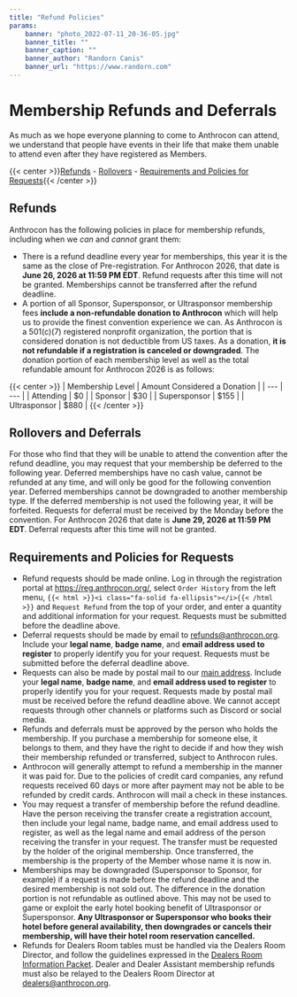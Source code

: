 ```yaml
---
title: "Refund Policies"
params:
    banner: "photo_2022-07-11_20-36-05.jpg"
    banner_title: ""
    banner_caption: ""
    banner_author: "Randorn Canis"
    banner_url: "https://www.randorn.com"
---
```


# Membership Refunds and Deferrals

As much as we hope everyone planning to come to Anthrocon can attend, we understand that people have events in their life that make them unable to attend even after they have registered as Members.

{{< center >}}[Refunds](#refunds) - [Rollovers](#rollovers-and-deferrals) - [Requirements and Policies for Requests](#requirements-and-policies-for-requests){{< /center >}}

## Refunds

Anthrocon has the following policies in place for membership refunds, including when we *can* and *cannot* grant them:

- There is a refund deadline every year for memberships, this year it is the same as the close of Pre-registration. For Anthrocon 2026, that date is **June 26, 2026 at 11:59 PM EDT**. Refund requests after this time will not be granted. Memberships cannot be transferred after the refund deadline.
- A portion of all Sponsor, Supersponsor, or Ultrasponsor membership fees **include a non-refundable donation to Anthrocon** which will help us to provide the finest convention experience we can. As Anthrocon is a 501(c)(7) registered nonprofit organization, the portion that is considered donation is not deductible from US taxes. As a donation, **it is not refundable if a registration is canceled or downgraded**. The donation portion of each membership level as well as the total refundable amount for Anthrocon 2026 is as follows:

{{< center >}}
| Membership Level | Amount Considered a Donation |
| --- | --- |
| Attending | $0 |
| Sponsor | $30 |
| Supersponsor | $155 |
| Ultrasponsor | $880 |
{{< /center >}}

## Rollovers and Deferrals

For those who find that they will be unable to attend the convention after the refund deadline, you may request that your membership be deferred to the following year. Deferred memberships have no cash value, cannot be refunded at any time, and will only be good for the following convention year. Deferred memberships cannot be downgraded to another membership type. If the deferred membership is not used the following year, it will be forfeited. Requests for deferral must be received by the Monday before the convention. For Anthrocon 2026 that date is **June 29, 2026 at 11:59 PM EDT**. Deferral requests after this time will not be granted.

## Requirements and Policies for Requests

- Refund requests should be made online. Log in through the registration portal at <https://reg.anthrocon.org/>, select `Order History` from the left menu, `{{< html >}}<i class="fa-solid fa-ellipsis"></i>{{< /html >}}` and `Request Refund` from the top of your order, and enter a quantity and additional information for your request. Requests must be submitted before the deadline above.
- Deferral requests should be made by email to <refunds@anthrocon.org>. Include your **legal name**, **badge name**, and **email address used to register** to properly identify you for your request. Requests must be submitted before the deferral deadline above.
- Requests can also be made by postal mail to our [main address](https://www.anthrocon.org/contact/). Include your **legal name**, **badge name**, and **email address used to register** to properly identify you for your request. Requests made by postal mail must be received before the refund deadline above. We cannot accept requests through other channels or platforms such as Discord or social media.
- Refunds and deferrals must be approved by the person who holds the membership. If you purchase a membership for someone else, it belongs to them, and they have the right to decide if and how they wish their membership refunded or transferred, subject to Anthrocon rules.
- Anthrocon will generally attempt to refund a membership in the manner it was paid for. Due to the policies of credit card companies, any refund requests received 60 days or more after payment may not be able to be refunded by credit cards. Anthrocon will mail a check in these instances.
- You may request a transfer of membership before the refund deadline. Have the person receiving the transfer create a registration account, then include your legal name, badge name, and email address used to register, as well as the legal name and email address of the person receiving the transfer in your request. The transfer must be requested by the holder of the original membership. Once transferred, the membership is the property of the Member whose name it is now in.
- Memberships may be downgraded (Supersponsor to Sponsor, for example) if a request is made before the refund deadline and the desired membership is not sold out. The difference in the donation portion is not refundable as outlined above. This may not be used to game or exploit the early hotel booking benefit of Ultrasponsor or Supersponsor. **Any Ultrasponsor or Supersponsor who books their hotel before general availability, then downgrades or cancels their membership, will have their hotel room reservation cancelled.**
- Refunds for Dealers Room tables must be handled via the Dealers Room Director, and follow the guidelines expressed in the [Dealers Room Information Packet](https://www.anthrocon.org/drip/). Dealer and Dealer Assistant membership refunds must also be relayed to the Dealers Room Director at <dealers@anthrocon.org>.
